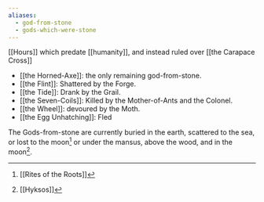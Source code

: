 ```yaml
---
aliases:
  - god-from-stone
  - gods-which-were-stone
---
```

[[Hours]] which predate [[humanity]], and instead ruled over [[the Carapace Cross]]

- [[the Horned-Axe]]: the only remaining god-from-stone.
- [[the Flint]]: Shattered by the Forge.
- [[the Tide]]: Drank by the Grail.
- [[the Seven-Coils]]: Killed by the Mother-of-Ants and the Colonel.
- [[the Wheel]]: devoured by the Moth.
- [[the Egg Unhatching]]: Fled

The Gods-from-stone are currently buried in the earth, scattered to the sea, or lost to the moon[^1] or under the mansus, above the wood, and in the moon[^2].

[^1]: [[Rites of the Roots]]
[^2]: [[Hyksos]]